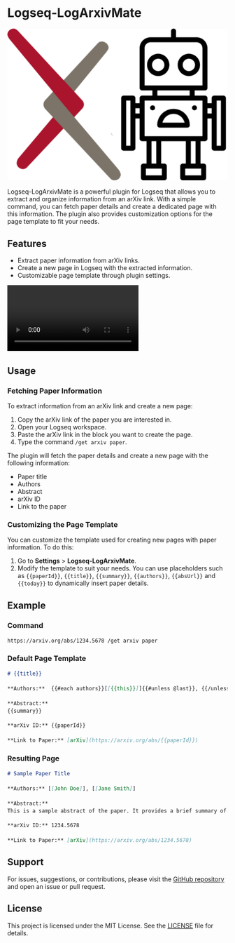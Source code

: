 # Logseq-LogArxivMate

![](icon.svg)

Logseq-LogArxivMate is a powerful plugin for Logseq that allows you to extract and organize information from an arXiv link. With a simple command, you can fetch paper details and create a dedicated page with this information. The plugin also provides customization options for the page template to fit your needs.

## Features

- Extract paper information from arXiv links.
- Create a new page in Logseq with the extracted information.
- Customizable page template through plugin settings.

![](./assets/demo.mp4)


## Usage

### Fetching Paper Information

To extract information from an arXiv link and create a new page:

1. Copy the arXiv link of the paper you are interested in.
2. Open your Logseq workspace.
3. Paste the arXiv link in the block you want to create the page.
4. Type the command `/get arxiv paper`.

The plugin will fetch the paper details and create a new page with the following information:

- Paper title
- Authors
- Abstract
- arXiv ID
- Link to the paper

### Customizing the Page Template

You can customize the template used for creating new pages with paper information. To do this:

1. Go to **Settings** > **Logseq-LogArxivMate**.
2. Modify the template to suit your needs. You can use placeholders such as `{{paperId}}`, `{{title}}`, `{{summary}}`, `{{authors}}`, `{{absUrl}}` and `{{today}}` to dynamically insert paper details.

## Example

### Command

```
https://arxiv.org/abs/1234.5678 /get arxiv paper
```

### Default Page Template

```markdown
# {{title}}

**Authors:**  {{#each authors}}[[{{this}}]]{{#unless @last}}, {{/unless}}{{/each}}

**Abstract:**
{{summary}}

**arXiv ID:** {{paperId}}

**Link to Paper:** [arXiv](https://arxiv.org/abs/{{paperId}})
```

### Resulting Page

```markdown
# Sample Paper Title

**Authors:** [[John Doe]], [[Jane Smith]]

**Abstract:**
This is a sample abstract of the paper. It provides a brief summary of the research and findings.

**arXiv ID:** 1234.5678

**Link to Paper:** [arXiv](https://arxiv.org/abs/1234.5678)
```

## Support

For issues, suggestions, or contributions, please visit the [GitHub repository](https://github.com/ssamdav/logseq-logarxivmate) and open an issue or pull request.

## License

This project is licensed under the MIT License. See the [LICENSE](LICENSE) file for details.